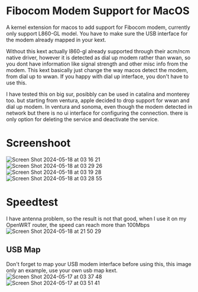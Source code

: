 # Fibocom Modem Support for MacOS
A kernel extension for macos to add support for Fibocom modem, currently only support L860-GL model. 
You have to make sure the USB interface for the modem already mapped in your kext.

Without this kext actually l860-gl already supported through their acm/ncm native driver, however it is detected as dial up modem rather than wwan, so you dont have information like signal strength and other misc info from the modem. This kext basically just change the way macos detect the modem, from dial up to wwan. If you happy with dial up interface, you don't have to use this.

I have tested this on big sur, posibbly can be used in catalina and monterey too. but starting from ventura, apple decided to drop support for wwan and dial up modem.
In ventura and sonoma, even though the modem detected in network but there is no ui interface for configuring the connection. there is only option for deleting the service and deactivate the service.

# Screenshoot
![Screen Shot 2024-05-18 at 03 16 21](https://github.com/karnadii/FibocomModem/assets/18657277/d7951059-3594-46fa-9744-0efdc9416d99)
![Screen Shot 2024-05-18 at 03 29 26](https://github.com/karnadii/FibocomModem/assets/18657277/92727a47-da02-4828-89ca-1781f43e3970)
![Screen Shot 2024-05-18 at 03 19 28](https://github.com/karnadii/FibocomModem/assets/18657277/01b1660b-6beb-4a49-95e8-18f3760b9f4a)
![Screen Shot 2024-05-18 at 03 28 55](https://github.com/karnadii/FibocomModem/assets/18657277/c7875be6-cfbe-417c-b2f3-d8dd478c5b05)


# Speedtest
I have antenna problem, so the result is not that good, when I use it on my OpenWRT router, the speed can reach more than 100Mbps
![Screen Shot 2024-05-18 at 21 50 29](https://github.com/karnadii/FibocomModem/assets/18657277/ab9e84b5-37a5-43bc-b3e7-ab760d607d53)

## USB Map
Don't forget to map your USB modem interface before using this, this image only an example, use your own usb map kext.
![Screen Shot 2024-05-17 at 03 37 48](https://github.com/karnadii/FibocomModem/assets/18657277/812abbda-82a8-4f3e-a87f-6b9f19ce0571)
![Screen Shot 2024-05-17 at 03 51 41](https://github.com/karnadii/FibocomModem/assets/18657277/93b0f392-2f67-4f06-abbb-be2e8692bed8)
